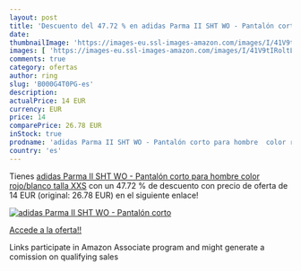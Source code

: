 ```yaml
---
layout: post
title: 'Descuento del 47.72 % en adidas Parma II SHT WO - Pantalón corto '
date: 
thumbnailImage: 'https://images-eu.ssl-images-amazon.com/images/I/41V9tIRoltL._SL200_.jpg'
images: [ 'https://images-eu.ssl-images-amazon.com/images/I/41V9tIRoltL._SL200_.jpg' ]
comments: true
category: ofertas
author: ring
slug: 'B000G4T0PG-es'
description:
actualPrice: 14 EUR
currency: EUR
price: 14
comparePrice: 26.78 EUR
inStock: true
prodname: 'adidas Parma II SHT WO - Pantalón corto para hombre  color rojo/blanco  talla XXS'
country: 'es'
---
```


Tienes [adidas Parma II SHT WO - Pantalón corto para hombre  color rojo/blanco  talla XXS](https://www.amazon.es/dp/B000G4T0PG/?tag=tolees-21) con un 47.72 % de descuento con precio de oferta de 14 EUR (original: 26.78 EUR) en el siguiente enlace!

[![adidas Parma II SHT WO - Pantalón corto ](https://images-eu.ssl-images-amazon.com/images/I/41V9tIRoltL._SL200_.jpg)](https://www.amazon.es/dp/B000G4T0PG/?tag=tolees-21)

[Accede a la oferta!!](https://www.amazon.es/dp/B000G4T0PG/?tag=tolees-21)

Links participate in Amazon Associate program and might generate a comission on qualifying sales


